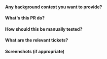 #### Any background context you want to provide?

#### What's this PR do?

#### How should this be manually tested?

#### What are the relevant tickets?

#### Screenshots (if appropriate)
